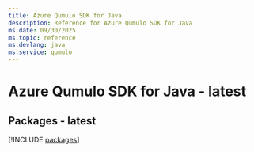 ```yaml
---
title: Azure Qumulo SDK for Java
description: Reference for Azure Qumulo SDK for Java
ms.date: 09/30/2025
ms.topic: reference
ms.devlang: java
ms.service: qumulo
---
```

# Azure Qumulo SDK for Java - latest
## Packages - latest
[!INCLUDE [packages](qumulo-index.md)]